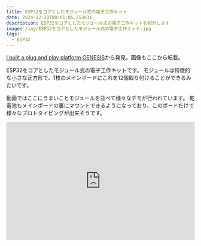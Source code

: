 ```yaml
---
title: ESP32をコアとしたモジュール式の電子工作キット
date: 2024-12-20T00:01:06.753831
description: ESP32をコアとしたモジュール式の電子工作キットを紹介します
image: /img/ESP32をコアとしたモジュール式の電子工作キット.jpg
tags:
  - ESP32
---
```

[I built a plug and play platform GENESIS](https://hackaday.io/project/201858-i-built-a-plug-and-play-platform-genesis)から発見。画像もここから転載。

ESP32をコアとしたモジュール式の電子工作キットです。
モジュールは特徴的な小さな正方形で、1枚のメインボードにこれを12個取り付けることができるみたいです。

動画ではここにうまいことモジュールを並べて様々なデモが行われています。
乾電池もメインボードの裏にマウントできるようになっており、このボードだけで様々なプロトタイピングが出来そうです。


<iframe width="100%" height="315" src="https://www.youtube.com/embed/mXA1F9zlU9E" title="YouTube video player" frameborder="0" allow="accelerometer; autoplay; clipboard-write; encrypted-media; gyroscope; picture-in-picture" allowfullscreen></iframe>

